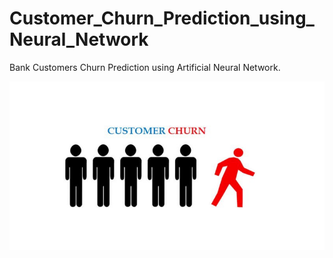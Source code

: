 # Customer_Churn_Prediction_using_Neural_Network
Bank Customers Churn Prediction using Artificial Neural Network.
<p align="center">
  <img src="churn.jpeg" width="800" >
  </p>
